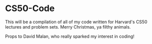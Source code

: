 # CS50-Code
This will be a compilation of all of my code written for Harvard's CS50 lectures and problem sets. Merry Christmas, ya filthy animals. 

Props to David Malan, who really sparked my interest in coding! 

